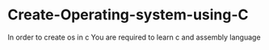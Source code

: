 # Create-Operating-system-using-C
In order to create os in c 
You are required to learn c and assembly language
